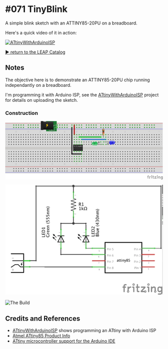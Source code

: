 # #071 TinyBlink

A simple blink sketch with an ATTINY85-20PU on a breadboard.

Here's a quick video of it in action:

[![ATtinyWithArduinoISP](http://img.youtube.com/vi/eILb11BE6pY/0.jpg)](http://www.youtube.com/watch?v=eILb11BE6pY)


[:arrow_forward: return to the LEAP Catalog](https://leap.tardate.com)

## Notes

The objective here is to demonstrate an ATTINY85-20PU chip running independantly on a breadboard.

I'm programming it with Arduino ISP, see the [ATtinyWithArduinoISP](../ATtinyWithArduinoISP) project for details on uploading the sketch.

### Construction

![The Breadboard](./assets/TinyBlink_bb.jpg?raw=true)

![The Schematic](./assets/TinyBlink_schematic.jpg?raw=true)

![The Build](./assets/TinyBlink_build.jpg?raw=true)

## Credits and References
* [ATtinyWithArduinoISP](../ATtinyWithArduinoISP) shows programming an ATtiny with Arduino ISP
* [Atmel ATtiny85 Product Info](http://www.atmel.com/devices/ATTINY85.aspx)
* [ATtiny microcontroller support for the Arduino IDE](https://github.com/damellis/attiny)
